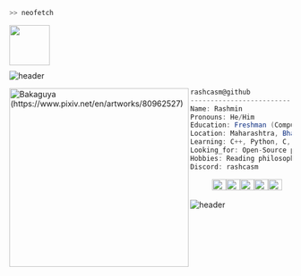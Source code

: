 
```zsh
>> neofetch
```

<img src="https://64.media.tumblr.com/34784257378ce2c51675599159735772/tumblr_nd3b8i2gL01sedjuto1_400.gifv" align="left" width="72"/><br><br><br><br>

![header](https://capsule-render.vercel.app/api?type=rect&color=gradient&height=1)

<img align="left" src="https://img.freepik.com/premium-photo/minimal-japanese-kawaii-sleepy-lazy-girl-chibi-anime-vector-art-sticker-with-clean-bold-line-cute_655090-7394.jpg" alt="Bakaguya (https://www.pixiv.net/en/artworks/80962527)" width="320" /> 

```csharp
rashcasm@github
-------------------------
Name: Rashmin
Pronouns: He/Him
Education: Freshman (Computer Science & Business Systems)
Location: Maharashtra, Bharat(India)
Learning: C++, Python, C, SQL, React
Looking_for: Open-Source projects to learn and contribute
Hobbies: Reading philosophies
Discord: rashcasm
```
<p align="left">
  &nbsp; &nbsp; &nbsp; &nbsp; &nbsp;
  <img alt="#474342" src="https://via.placeholder.com/15/FCCBB5/000000?text=+" width="25" height="20" /><img alt="#fbedf6" src="https://via.placeholder.com/15/885851/000000?text=+" width="25" height="20" /><img alt="#c9594d" src="https://via.placeholder.com/15/1D1010/000000?text=+" width="25" height="20" /><img alt="#f8b9b2" src="https://via.placeholder.com/15/563831/000000?text=+" width="25" height="20" /><img alt="#ae9c9d" src="https://via.placeholder.com/15/3A1512/000000?text=+" width="25" height="20" />
</p>

![header](https://capsule-render.vercel.app/api?type=rect&color=gradient&height=1)

